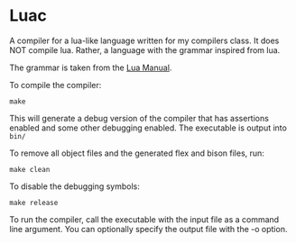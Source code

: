 # Luac

A compiler for a lua-like language written for my compilers class. It does NOT compile lua. Rather, a language with the grammar inspired from lua.

The grammar is taken from the [Lua Manual](http://www.lua.org/manual/5.1/manual.html).

To compile the compiler:
```
make
```

This will generate a debug version of the compiler that has assertions enabled and some other debugging enabled. The executable is output into `bin/`

To remove all object files and the generated flex and bison files, run:
```
make clean
```

To disable the debugging symbols:
```
make release
```

To run the compiler, call the executable with the input file as a command line argument. You can optionally specify the output file with the -o option.

